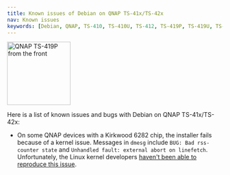 ```yaml
---
title: Known issues of Debian on QNAP TS-41x/TS-42x
nav: Known issues
keywords: [Debian, QNAP, TS-410, TS-410U, TS-412, TS-419P, TS-419U, TS-420, TS-421, bugs, issues, defects]
---
```


<div class="right">
<img src = "../images/r_qnap_ts419p.jpg" class="border" alt="QNAP TS-419P from the front" width="148" height="148" />
</div>

Here is a list of known issues and bugs with Debian on QNAP TS-41x/TS-42x:

* On some QNAP devices with a Kirkwood 6282 chip, the installer fails
because of a kernel issue.  Messages in `dmesg` include `BUG: Bad
rss-counter state` and `Unhandled fault: external abort on linefetch`.
Unfortunately, the Linux kernel developers [haven't been able to reproduce
this issue](https://lists.debian.org/debian-arm/2017/07/msg00051.html).

